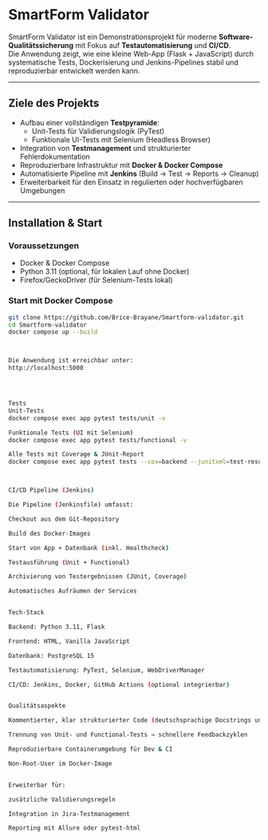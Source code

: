 # SmartForm Validator

SmartForm Validator ist ein Demonstrationsprojekt für moderne **Software-Qualitätssicherung** mit Fokus auf **Testautomatisierung** und **CI/CD**.  
Die Anwendung zeigt, wie eine kleine Web-App (Flask + JavaScript) durch systematische Tests, Dockerisierung und Jenkins-Pipelines stabil und reproduzierbar entwickelt werden kann.

---

## Ziele des Projekts

- Aufbau einer vollständigen **Testpyramide**:
  - Unit-Tests für Validierungslogik (PyTest)
  - Funktionale UI-Tests mit Selenium (Headless Browser)
- Integration von **Testmanagement** und strukturierter Fehlerdokumentation
- Reproduzierbare Infrastruktur mit **Docker & Docker Compose**
- Automatisierte Pipeline mit **Jenkins** (Build → Test → Reports → Cleanup)
- Erweiterbarkeit für den Einsatz in regulierten oder hochverfügbaren Umgebungen

---


## Installation & Start

### Voraussetzungen
- Docker & Docker Compose
- Python 3.11 (optional, für lokalen Lauf ohne Docker)
- Firefox/GeckoDriver (für Selenium-Tests lokal)

### Start mit Docker Compose
```bash
git clone https://github.com/Brice-Brayane/Smartform-validator.git
cd Smartform-validator
docker compose up --build



Die Anwendung ist erreichbar unter:
http://localhost:5000




Tests
Unit-Tests
docker compose exec app pytest tests/unit -v

Funktionale Tests (UI mit Selenium)
docker compose exec app pytest tests/functional -v

Alle Tests mit Coverage & JUnit-Report
docker compose exec app pytest tests --cov=backend --junitxml=test-results/junit.xml



CI/CD Pipeline (Jenkins)

Die Pipeline (Jenkinsfile) umfasst:

Checkout aus dem Git-Repository

Build des Docker-Images

Start von App + Datenbank (inkl. Healthcheck)

Testausführung (Unit + Functional)

Archivierung von Testergebnissen (JUnit, Coverage)

Automatisches Aufräumen der Services


Tech-Stack

Backend: Python 3.11, Flask

Frontend: HTML, Vanilla JavaScript

Datenbank: PostgreSQL 15

Testautomatisierung: PyTest, Selenium, WebDriverManager

CI/CD: Jenkins, Docker, GitHub Actions (optional integrierbar)


Qualitätsaspekte

Kommentierter, klar strukturierter Code (deutschsprachige Docstrings und Kommentare, unternehmensüblich)

Trennung von Unit- und Functional-Tests → schnellere Feedbackzyklen

Reproduzierbare Containerumgebung für Dev & CI

Non-Root-User im Docker-Image


Erweiterbar für:

zusätzliche Validierungsregeln

Integration in Jira-Testmanagement

Reporting mit Allure oder pytest-html

